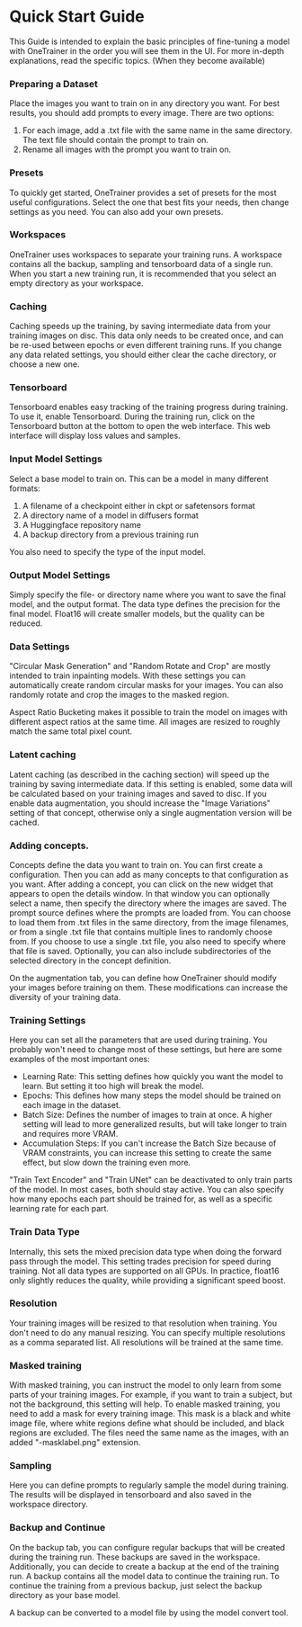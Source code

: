 # Quick Start Guide

This Guide is intended to explain the basic principles of fine-tuning a model with OneTrainer in the order you will see
them in the UI. For more in-depth explanations, read the specific topics. (When they become available)

### Preparing a Dataset

Place the images you want to train on in any directory you want. For best results, you should add prompts to every
image. There are two options:

1. For each image, add a .txt file with the same name in the same directory. The text file should contain the prompt to
   train on.
2. Rename all images with the prompt you want to train on.

### Presets

To quickly get started, OneTrainer provides a set of presets for the most useful configurations. Select the one that
best
fits your needs, then change settings as you need. You can also add your own presets.

### Workspaces

OneTrainer uses workspaces to separate your training runs. A workspace contains all the backup, sampling and tensorboard
data of a single run. When you start a new training run, it is recommended that you select an empty directory as your
workspace.

### Caching

Caching speeds up the training, by saving intermediate data from your training images on disc. This data only needs to
be created once, and can be re-used between epochs or even different training runs. If you change any data related
settings, you should either clear the cache directory, or choose a new one.

### Tensorboard

Tensorboard enables easy tracking of the training progress during training. To use it, enable Tensorboard. During the
training run, click on the Tensorboard button at the bottom to open the web interface. This web interface will display
loss values and samples.

### Input Model Settings

Select a base model to train on. This can be a model in many different formats:

1. A filename of a checkpoint either in ckpt or safetensors format
2. A directory name of a model in diffusers format
3. A Huggingface repository name
4. A backup directory from a previous training run

You also need to specify the type of the input model.

### Output Model Settings

Simply specify the file- or directory name where you want to save the final model, and the output format.
The data type defines the precision for the final model. Float16 will create smaller models, but the quality can be
reduced.

### Data Settings

"Circular Mask Generation" and "Random Rotate and Crop" are mostly intended to train inpainting models. With these
settings you can automatically create random circular masks for your images. You can also randomly rotate and crop the
images to the masked region.

Aspect Ratio Bucketing makes it possible to train the model on images with different aspect ratios at the same time. All
images are resized to roughly match the same total pixel count.

### Latent caching

Latent caching (as described in the caching section) will speed up the training by saving intermediate data. If this
setting is enabled, some data will be calculated based on your training images and saved to disc. If you enable data
augmentation, you should increase the "Image Variations" setting of that concept, otherwise only a single augmentation
version will be cached.

### Adding concepts.

Concepts define the data you want to train on. You can first create a configuration. Then you can add as many concepts
to that configuration as you want. After adding a concept, you can click on the new widget that appears to open the
details window. In that window you can optionally select a name, then specify the directory where the images are saved.
The prompt source defines where the prompts are loaded from. You can choose to load them from .txt files in the same
directory, from the image filenames, or from a single .txt file that contains multiple lines to randomly choose from. If
you choose to use a single .txt file, you also need to specify where that file is saved. Optionally, you can also
include subdirectories of the selected directory in the concept definition.

On the augmentation tab, you can define how OneTrainer should modify your images before training on them. These
modifications can increase the diversity of your training data.

### Training Settings

Here you can set all the parameters that are used during training. You probably won't need to change most of these
settings, but here are some examples of the most important ones:

- Learning Rate: This setting defines how quickly you want the model to learn. But setting it too high will break the
  model.
- Epochs: This defines how many steps the model should be trained on each image in the dataset.
- Batch Size: Defines the number of images to train at once. A higher setting will lead to more generalized results, but
  will take longer to train and requires more VRAM.
- Accumulation Steps: If you can't increase the Batch Size because of VRAM constraints, you can increase this setting to
  create the same effect, but slow down the training even more.

"Train Text Encoder" and "Train UNet" can be deactivated to only train parts of the model. In most cases, both should
stay active. You can also specify how many epochs each part should be trained for, as well as a specific learning rate
for each part.

### Train Data Type

Internally, this sets the mixed precision data type when doing the forward pass through the model. This setting trades
precision for speed during training. Not all data types are supported on all GPUs. In practice, float16 only slightly
reduces the quality, while providing a significant speed boost.

### Resolution

Your training images will be resized to that resolution when training. You don't need to do any manual resizing. You can
specify multiple resolutions as a comma separated list. All resolutions will be trained at the same time.

### Masked training

With masked training, you can instruct the model to only learn from some parts of your training images. For example, if
you want to train a subject, but not the background, this setting will help. To enable masked training, you need to add
a mask for every training image. This mask is a black and white image file, where white regions define what should be
included, and black regions are excluded. The files need the same name as the images, with an added "-masklabel.png"
extension.

### Sampling

Here you can define prompts to regularly sample the model during training. The results will be displayed in tensorboard
and also saved in the workspace directory.

### Backup and Continue

On the backup tab, you can configure regular backups that will be created during the training run. These backups are
saved in the workspace. Additionally, you can decide to create a backup at the end of the training run. A backup
contains all the model data to continue the training run. To continue the training from a previous backup, just select
the backup directory as your base model.

A backup can be converted to a model file by using the model convert tool.